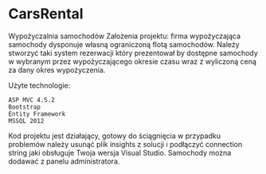 # CarsRental

Wypożyczalnia samochodów
Założenia projektu: firma wypożyczająca samochody dysponuje własną ograniczoną flotą samochodów. 
Należy stworzyć taki system rezerwacji który prezentował by dostępne samochody w wybranym przez wypożyczającego okresie czasu 
wraz z wyliczoną ceną za dany okres wypożyczenia. 

 Użyte technologie:

    ASP MVC 4.5.2
    Bootstrap
    Entity Framework
    MSSQL 2012

Kod projektu jest działający, gotowy do ściągnięcia w przypadku problemów należy usunąć plik insights z solucji 
i podłączyć connection string jaki obsługuje Twoja wersja Visual Studio. Samochody można dodawać z panelu administratora.
